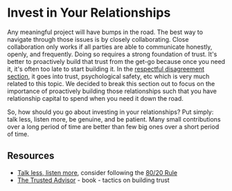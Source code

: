 # Invest in Your Relationships

Any meaningful project will have bumps in the road. The best way to navigate through those issues is by closely collaborating. Close collaboration only works if all parties are able to communicate honestly, openly, and frequently. Doing so requires a strong foundation of trust. It's better to proactively build that trust from the get-go because once you need it, it's often too late to start building it. In the [respectful disagreement section](https://github.com/pragmint/best-practices/blob/main/teamwork/respectful-disagreement.md), it goes into trust, psychological safety, etc which is very much related to this topic. We decided to break this section out to focus on the importance of proactively building those relationships such that you have relationship capital to spend when you need it down the road.

So, how should you go about investing in your relationships? Put simply: talk less, listen more, be genuine, and be patient. Many small contributions over a long period of time are better than few big ones over a short period of time.

## Resources

- [Talk less, listen more](https://www.betterup.com/blog/talk-less-listen-more), consider following the [80/20 Rule](http://brilliantleader.blogspot.com/2011/12/8020-rule-of-communication.html)
- [The Trusted Advisor](https://www.goodreads.com/book/show/873993.The_Trusted_Advisor) - book - tactics on building trust
